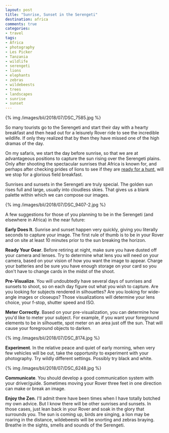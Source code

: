 ```yaml
---
layout: post
title: "Sunrise, Sunset in the Serengeti"
destination: africa
comments: true
categories:
- travel
tags:
- Africa
- photography
- Les Picker
- Tanzania
- wildlife
- serengeti
- lions
- elephants
- zebras
- wildebeests
- trees
- landscapes
- sunrise
- sunset
---
```


{% img /images/bli/2018/07/DSC_7585.jpg %}

So many tourists go to the Serengeti and start their day with a hearty breakfast and then head out for a leisurely Rover ride to see the incredible wildlife. If only they realized that by then they have missed one of the high dramas of the day.

<!--more-->

On my safaris, we start the day before sunrise, so that we are at advantageous positions to capture the sun rising over the Serengeti plains. Only after shooting the spectacular sunrises that Africa is known for, and perhaps after checking prides of lions to see if they are [ready for a hunt](http://www.lesterpickerphoto.com/2018/07/04/serengeti-the-kill/), will we stop for a glorious field breakfast. 

Sunrises and sunsets in the Serengeti are truly special. The golden sun rises full and large, usually into cloudless skies. That gives us a blank palette within which we can compose our images. 

{% img /images/bli/2018/07/DSC_9407-2.jpg %}

A few suggestions for those of you planning to be in the Serengeti (and elsewhere in Africa) in the near future:

**Early Does It**. Sunrise and sunset happen very quickly, giving you literally seconds to capture your image. The first rule of thumb is to be in your Rover and on site at least 10 minutes prior to the sun breaking the horizon. 

**Ready Your Gear**. Before retiring at night, make sure you have dusted off your camera and lenses. Try to determine what lens you will need on your camera, based on your vision of how you want the image to appear. Charge your batteries and be sure you have enough storage on your card so you don't have to change cards in the midst of the shoot. 

**Pre-Visualize**. You will undoubtedly have several days of sunrises and sunsets to shoot, so on each day figure out what you wish to capture. Are you looking for subjects rendered in silhouettes? Are you looking for wide-angle images or closeups? Those visualizations will determine your lens choice, your f-stop, shutter speed and ISO. 

**Meter Correctly**. Based on your pre-visualization, you can determine how you'd like to meter your subject. For example, if you want your foreground elements to be in silhouette, spot meter on an area just off the sun. That will cause your foreground objects to darken. 

{% img /images/bli/2018/07/DSC_8174.jpg %}

**Experiment**. In the relative peace and quiet of early morning, when very few vehicles will be out, take the opportunity to experiment with your photography. Try wildly different settings. Possibly try black and white. 

{% img /images/bli/2018/07/DSC_6248.jpg %}

**Communicate**. You should develop a good communication system with your driver/guide. Sometimes moving your Rover three feet in one direction can make or break an image. 

**Enjoy the Zen**. I'll admit there have been times when I have totally botched my own advice. But I know there will be other sunrises and sunsets. In those cases, just lean back in your Rover and soak in the glory that surrounds you. The sun is coming up, birds are singing, a lion may be roaring in the distance,  wildebeests will be snorting and zebras braying. Breathe in the sights, smells and sounds of the Serengeti. 